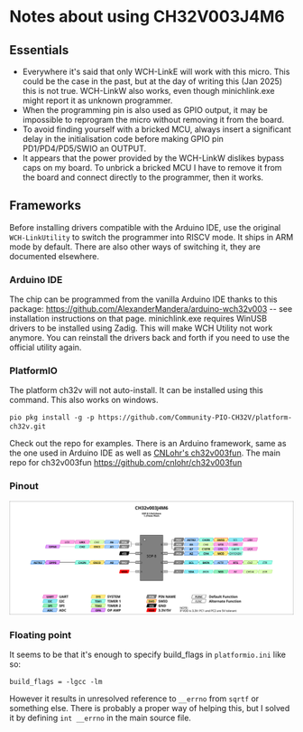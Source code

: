 # Notes about using CH32V003J4M6

## Essentials
  
 * Everywhere it's said that only WCH-LinkE will work with this micro. This could be the case in the past, but at the day of writing this (Jan 2025) this is not true. WCH-LinkW also works, even though minichlink.exe might report it as unknown programmer.
 * When the programming pin is also used as GPIO output, it may be impossible to reprogram the micro without removing it from the board.
 * To avoid finding yourself with a bricked MCU, always insert a significant delay in the initialisation code before making GPIO pin PD1/PD4/PD5/SWIO an OUTPUT.
 * It appears that the power provided by the WCH-LinkW dislikes bypass caps on my board. To unbrick a bricked MCU I have to remove it from the board and connect directly to the programmer, then it works.

## Frameworks

Before installing drivers compatible with the Arduino IDE, use the original `WCH-LinkUtility` to switch the programmer into RISCV mode. It ships in ARM mode by default. There are also other ways of switching it, they are documented elsewhere.

### Arduino IDE

The chip can be programmed from the vanilla Arduino IDE thanks to this package: https://github.com/AlexanderMandera/arduino-wch32v003 -- see installation instructions on that page.
minichlink.exe requires WinUSB drivers to be installed using Zadig. This will make WCH Utility not work anymore. You can reinstall the drivers back and forth if you need to use the official utility again.

### PlatformIO

The platform ch32v will not auto-install. It can be installed using this command. This also works on windows.
```
pio pkg install -g -p https://github.com/Community-PIO-CH32V/platform-ch32v.git
```
Check out the repo for examples. There is an Arduino framework, same as the one used in Arduino IDE as well as [CNLohr's ch32v003fun](https://github.com/cnlohr/ch32v003fun).
The main repo for ch32v003fun https://github.com/cnlohr/ch32v003fun

### Pinout
![ch32v003j4m6 pinout](https://raw.githubusercontent.com/Tengo10/pinout-overview/main/pinouts/CH32v003/ch32v003j4m6.svg)

### Floating point

It seems to be that it's enough to specify build_flags in `platformio.ini` like so:
```
build_flags = -lgcc -lm
```
However it results in unresolved reference to `__errno` from `sqrtf` or something else. There is probably a proper way of helping this, but I solved it by defining `int __errno` in the main source file.
